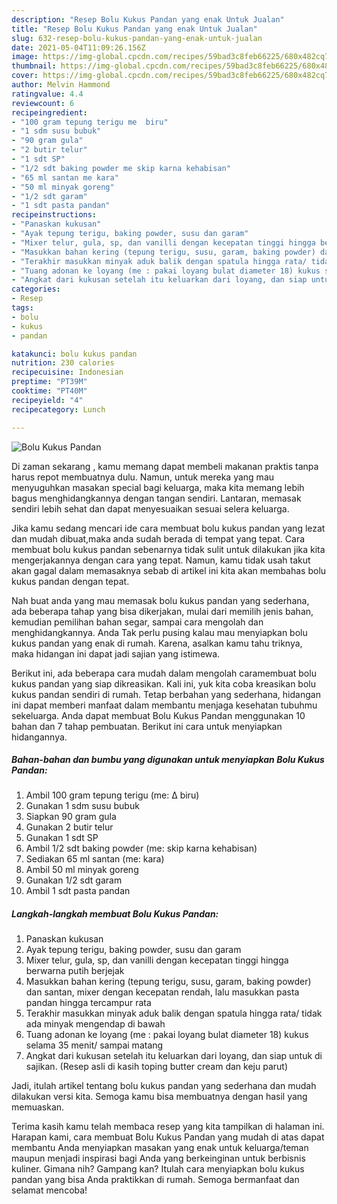 ```yaml
---
description: "Resep Bolu Kukus Pandan yang enak Untuk Jualan"
title: "Resep Bolu Kukus Pandan yang enak Untuk Jualan"
slug: 632-resep-bolu-kukus-pandan-yang-enak-untuk-jualan
date: 2021-05-04T11:09:26.156Z
image: https://img-global.cpcdn.com/recipes/59bad3c8feb66225/680x482cq70/bolu-kukus-pandan-foto-resep-utama.jpg
thumbnail: https://img-global.cpcdn.com/recipes/59bad3c8feb66225/680x482cq70/bolu-kukus-pandan-foto-resep-utama.jpg
cover: https://img-global.cpcdn.com/recipes/59bad3c8feb66225/680x482cq70/bolu-kukus-pandan-foto-resep-utama.jpg
author: Melvin Hammond
ratingvalue: 4.4
reviewcount: 6
recipeingredient:
- "100 gram tepung terigu me  biru"
- "1 sdm susu bubuk"
- "90 gram gula"
- "2 butir telur"
- "1 sdt SP"
- "1/2 sdt baking powder me skip karna kehabisan"
- "65 ml santan me kara"
- "50 ml minyak goreng"
- "1/2 sdt garam"
- "1 sdt pasta pandan"
recipeinstructions:
- "Panaskan kukusan"
- "Ayak tepung terigu, baking powder, susu dan garam"
- "Mixer telur, gula, sp, dan vanilli dengan kecepatan tinggi hingga berwarna putih berjejak"
- "Masukkan bahan kering (tepung terigu, susu, garam, baking powder) dan santan, mixer dengan kecepatan rendah, lalu masukkan pasta pandan hingga tercampur rata"
- "Terakhir masukkan minyak aduk balik dengan spatula hingga rata/ tidak ada minyak mengendap di bawah"
- "Tuang adonan ke loyang (me : pakai loyang bulat diameter 18) kukus selama 35 menit/ sampai matang"
- "Angkat dari kukusan setelah itu keluarkan dari loyang, dan siap untuk di sajikan. (Resep asli di kasih toping butter cream dan keju parut)"
categories:
- Resep
tags:
- bolu
- kukus
- pandan

katakunci: bolu kukus pandan 
nutrition: 230 calories
recipecuisine: Indonesian
preptime: "PT39M"
cooktime: "PT40M"
recipeyield: "4"
recipecategory: Lunch

---
```



![Bolu Kukus Pandan](https://img-global.cpcdn.com/recipes/59bad3c8feb66225/680x482cq70/bolu-kukus-pandan-foto-resep-utama.jpg)

Di zaman  sekarang , kamu memang dapat membeli makanan praktis tanpa harus repot membuatnya dulu. Namun, untuk mereka yang mau menyuguhkan masakan special bagi keluarga, maka kita memang lebih bagus menghidangkannya dengan tangan sendiri. Lantaran, memasak sendiri lebih sehat dan dapat menyesuaikan sesuai selera keluarga.

Jika kamu sedang mencari ide cara membuat bolu kukus pandan yang lezat dan mudah dibuat,maka anda sudah berada di tempat yang tepat. Cara membuat bolu kukus pandan  sebenarnya tidak sulit untuk dilakukan jika kita mengerjakannya dengan cara yang tepat. Namun, kamu tidak usah takut akan gagal dalam memasaknya 
sebab di artikel ini kita akan membahas bolu kukus pandan dengan tepat.  



Nah buat anda yang mau memasak bolu kukus pandan yang sederhana, ada beberapa tahap yang bisa dikerjakan, mulai dari memilih jenis bahan, kemudian pemilihan bahan segar, sampai cara mengolah dan menghidangkannya. Anda Tak perlu pusing kalau mau menyiapkan bolu kukus pandan yang enak di rumah. Karena, asalkan kamu  tahu triknya, maka hidangan ini dapat jadi sajian yang istimewa.

Berikut ini, ada beberapa cara mudah dalam mengolah caramembuat bolu kukus pandan yang siap dikreasikan. Kali ini, yuk kita coba kreasikan bolu kukus pandan sendiri di rumah. Tetap berbahan yang sederhana, hidangan ini dapat memberi manfaat dalam membantu menjaga kesehatan tubuhmu sekeluarga. Anda dapat membuat Bolu Kukus Pandan menggunakan 10 bahan dan 7 tahap pembuatan. Berikut ini cara untuk menyiapkan hidangannya.

<!--inarticleads1-->

##### Bahan-bahan dan bumbu yang digunakan untuk menyiapkan Bolu Kukus Pandan:

1. Ambil 100 gram tepung terigu (me: ∆ biru)
1. Gunakan 1 sdm susu bubuk
1. Siapkan 90 gram gula
1. Gunakan 2 butir telur
1. Gunakan 1 sdt SP
1. Ambil 1/2 sdt baking powder (me: skip karna kehabisan)
1. Sediakan 65 ml santan (me: kara)
1. Ambil 50 ml minyak goreng
1. Gunakan 1/2 sdt garam
1. Ambil 1 sdt pasta pandan




<!--inarticleads2-->

##### Langkah-langkah membuat Bolu Kukus Pandan:

1. Panaskan kukusan
1. Ayak tepung terigu, baking powder, susu dan garam
1. Mixer telur, gula, sp, dan vanilli dengan kecepatan tinggi hingga berwarna putih berjejak
1. Masukkan bahan kering (tepung terigu, susu, garam, baking powder) dan santan, mixer dengan kecepatan rendah, lalu masukkan pasta pandan hingga tercampur rata
1. Terakhir masukkan minyak aduk balik dengan spatula hingga rata/ tidak ada minyak mengendap di bawah
1. Tuang adonan ke loyang (me : pakai loyang bulat diameter 18) kukus selama 35 menit/ sampai matang
1. Angkat dari kukusan setelah itu keluarkan dari loyang, dan siap untuk di sajikan. (Resep asli di kasih toping butter cream dan keju parut)




Jadi, itulah artikel tentang  bolu kukus pandan  yang sederhana dan mudah dilakukan versi kita. Semoga kamu bisa membuatnya dengan hasil yang memuaskan. 

Terima kasih kamu telah membaca resep yang kita tampilkan di halaman ini. Harapan kami, cara membuat  Bolu Kukus Pandan yang mudah di atas dapat membantu Anda menyiapkan masakan yang enak untuk keluarga/teman maupun menjadi inspirasi bagi Anda yang berkeinginan untuk berbisnis kuliner. Gimana nih? Gampang kan? Itulah cara menyiapkan bolu kukus pandan yang bisa Anda praktikkan di rumah. Semoga bermanfaat dan selamat mencoba!

